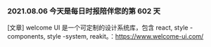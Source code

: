 ### 2021.08.06 今天是每日时报陪伴您的第 602 天

[文章] welcome UI 是一个可定制的设计系统库，包含 react, style -components, style -system, reakit。：<https://www.welcome-ui.com/>
